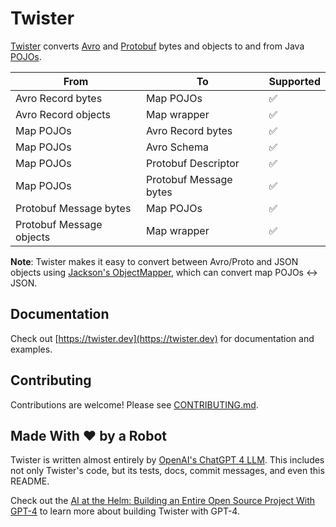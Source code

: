 # Twister

[Twister](https://twister.dev) converts [Avro](https://avro.apache.org/) and [Protobuf](https://protobuf.dev) bytes and objects to and from Java [POJOs](https://en.wikipedia.org/wiki/Plain_old_Java_object).

| From                     | To                      | Supported  |
|--------------------------|-------------------------|------------|
| Avro Record bytes        | Map POJOs               | ✅️         |
| Avro Record objects      | Map wrapper             | ✅️         |
| Map POJOs                | Avro Record bytes       | ✅️         |
| Map POJOs                | Avro Schema             | ✅️         |
| Map POJOs                | Protobuf Descriptor     | ✅️         |
| Map POJOs                | Protobuf Message bytes  | ✅️         |
| Protobuf Message bytes   | Map POJOs               | ✅️         |
| Protobuf Message objects | Map wrapper             | ✅️         |

**Note**: Twister makes it easy to convert between Avro/Proto and JSON objects using [Jackson's ObjectMapper](https://github.com/FasterXML/jackson-databind), which can convert map POJOs ↔️ JSON.

## Documentation

Check out [https://twister.dev](https://twister.dev) for documentation and examples.

## Contributing

Contributions are welcome! Please see [CONTRIBUTING.md](https://github.com/criccomini/twister/blob/main/CONTRIBUTING.md).

## Made With ❤️ by a Robot

Twister is written almost entirely by [OpenAI's ChatGPT 4 LLM](https://openai.com/product/gpt-4). This includes not only Twister's code, but its tests, docs, commit messages, and even this README.

Check out the [AI at the Helm: Building an Entire Open Source Project With GPT-4](https://cnr.sh/essays/ai-helm-building-open-source-project-gpt-4) to learn more about building Twister with GPT-4.

